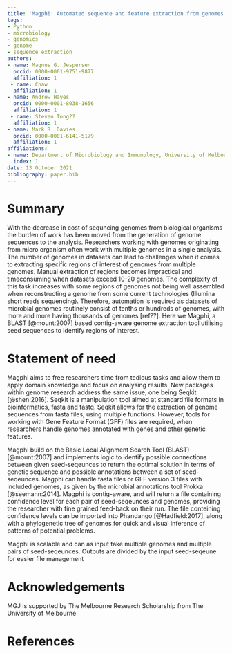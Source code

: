 ```yaml
---
title: 'Magphi: Automated sequence and feature extraction from genomes using seed sequences'
tags:  
- Python
- microbiology
- genomics
- genome
- sequence extraction
authors:
- name: Magnus G. Jespersen 
  orcid: 0000-0001-9751-9877
  affiliation: 1
 - name: Chaw 
  affiliation: 1
- name: Andrew Hayes
  orcid: 0000-0001-8038-1656
  affiliation: 1
 - name: Steven Tong?? 
  affiliation: 1
- name: Mark R. Davies
  orcid: 0000-0001-6141-5179
  affiliation: 1
affiliations:
- name: Department of Microbiology and Immunology, University of Melbourne at the Peter Doherty Institute for Infection and Immunity, Melbourne, VIC, Australia
  index: 1
date: 13 October 2021  
bibliography: paper.bib
---
```


# Summary
With the decrease in cost of sequncing genomes from biological organisms the burden of work has been moved from the generation of genome sequences to the analysis. Researchers working with genomes originating from micro organism often work with multiple genomes in a single analysis. The number of genomes in datasets can lead to challenges when it comes to extracting specific regions of interest of genomes from multiple genomes. Manual extraction of regions becomes impractical and timeconsuming when datasets exceed 10-20 genomes. The complexity of this task increases with some regions of genomes not being well assembled when reconstructing a genome from some current technologies (Illumina short reads sequencing). Therefore, automation is required as datasets of microbial genomes routinely consist of tenths or hundreds of genomes, with more and more having thousands of genomes [ref??]. Here we Magphi, a BLAST [@mount:2007] based  contig-aware genome extraction tool utilising seed sequences to identify regions of interest.

# Statement of need
Magphi aims to free researchers time from tedious tasks and allow them to apply domain knowledge and focus on analysing results. New packages within genome research address the same issue, one being Seqkit [@shen:2016]. Seqkit is a manipulation tool aimed at standard file formats in bioinformatics, fasta and fastq. Seqkit allows for the extraction of genome sequences from fasta files, using multiple functions. However, tools for working with Gene Feature Format (GFF) files are required, when researchers handle genomes annotated with genes and other genetic features.  

Magphi build on the Basic Local Alignment Search Tool (BLAST) [@mount:2007] and implements logic to identify possible connections between given seed-seqeunces to return the optimal solution in terms of genetic sequence and possible annotations between a set of seed-seqeunces. Magphi can handle fasta files or GFF version 3 files with included genomes, as given by the microbial annotations tool Prokka [@seemann:2014]. Magphi is contig-aware, and will return a file containing confidence level for each pair of seed-seqeunces and genomes, providing the researcher with fine grained feed-back on their run. The file conteining confidence levels can be imported into Phandango [@Hadfield:2017], along with a phylogenetic tree of genomes for quick and visual inference of patterns of potential problems.

Magphi is scalable and can as input take multiple genomes and multiple pairs of seed-seqeunces. Outputs are divided by the input seed-seqeune for easier file management

# Acknowledgements
MGJ is supported by The Melbourne Research Scholarship from The University of Melbourne

# References